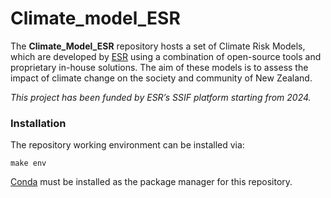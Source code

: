 # Climate_model_ESR

The **Climate_Model_ESR** repository hosts a set of Climate Risk Models, which are developed by [ESR](https://www.esr.cri.nz/about-us) using a combination of open-source tools and proprietary in-house solutions. The aim of these models is to assess the impact of climate change on the society and community of New Zealand.

_This project has been funded by ESR’s SSIF platform starting from 2024._


### Installation

The repository working environment can be installed via:
```
make env
```
[Conda](https://conda.io/projects/conda/en/latest/user-guide/getting-started.html) must be installed as the package manager for this repository.